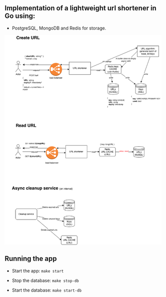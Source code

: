 ## Implementation of a lightweight url shortener in Go using:

- PostgreSQL, MongoDB and Redis for storage.

![high-level system architecture](apparchitecture.png)

## Running the app

- Start the app:
```make start```

- Stop the database:
```make stop-db```

- Start the database:
```make start-db```
